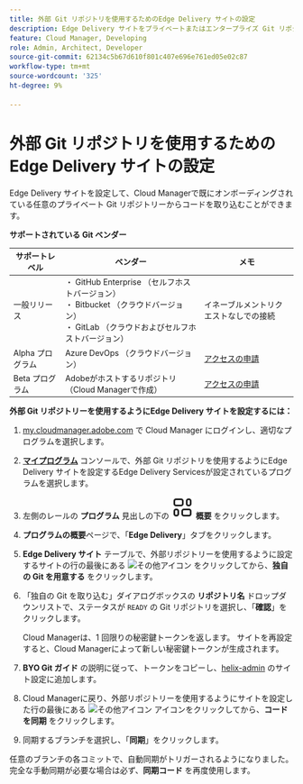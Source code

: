 ```yaml
---
title: 外部 Git リポジトリを使用するためのEdge Delivery サイトの設定
description: Edge Delivery サイトをプライベートまたはエンタープライズ Git リポジトリにリンクする方法について説明します。
feature: Cloud Manager, Developing
role: Admin, Architect, Developer
source-git-commit: 62134c5b67d610f801c407e696e761ed05e02c87
workflow-type: tm+mt
source-wordcount: '325'
ht-degree: 9%

---
```



# 外部 Git リポジトリを使用するためのEdge Delivery サイトの設定

Edge Delivery サイトを設定して、Cloud Managerで既にオンボーディングされている任意のプライベート Git リポジトリーからコードを取り込むことができます。

**サポートされている Git ベンダー**

| サポートレベル | ベンダー | メモ |
| --- | --- | --- |
| 一般リリース | ・ GitHub Enterprise （セルフホストバージョン） <br>・ Bitbucket （クラウドバージョン） <br>・ GitLab （クラウドおよびセルフホストバージョン） | イネーブルメントリクエストなしでの接続 |
| Alpha プログラム | Azure DevOps （クラウドバージョン） | [アクセスの申請](mailto:grp-cloudmanager_byog@adobe.com) |
| Beta プログラム | Adobeがホストするリポジトリ（Cloud Managerで作成） | [アクセスの申請](mailto:grp-cloudmanager_byog@adobe.com) |

**外部 Git リポジトリーを使用するようにEdge Delivery サイトを設定するには：**

1. [my.cloudmanager.adobe.com](https://my.cloudmanager.adobe.com/) で Cloud Manager にログインし、適切なプログラムを選択します。
1. **[マイプログラム](/help/implementing/cloud-manager/navigation.md#my-programs)** コンソールで、外部 Git リポジトリを使用するようにEdge Delivery サイトを設定するEdge Delivery Servicesが設定されているプログラムを選択します。
1. 左側のレールの **プログラム** 見出しの下の **![概要アイコン ](/help/implementing/cloud-manager/edge-delivery/assets/overview.svg) 概要** をクリックします。
1. **プログラムの概要**&#x200B;ページで、「**Edge Delivery**」タブをクリックします。
1. **Edge Delivery サイト** テーブルで、外部リポジトリーを使用するように設定するサイトの行の最後にある ![ その他アイコン ](https://spectrum.adobe.com/static/icons/workflow_18/Smock_More_18_N.svg) をクリックしてから、**独自の Git を用意する** をクリックします。
1. 「独自の Git を取り込む」ダイアログボックスの **リポジトリ名** ドロップダウンリストで、ステータスが `READY` の Git リポジトリを選択し、「**確認**」をクリックします。

   Cloud Managerは、1 回限りの秘密鍵トークンを返します。 サイトを再設定すると、Cloud Managerによって新しい秘密鍵トークンが生成されます。

1. **BYO Git ガイド** の説明に従って、トークンをコピーし、[helix-admin](https://www.aem.live/developer/byo-git) のサイト設定に追加します。
1. Cloud Managerに戻り、外部リポジトリーを使用するようにサイトを設定した行の最後にある ![ その他アイコン ](https://spectrum.adobe.com/static/icons/workflow_18/Smock_More_18_N.svg) アイコンをクリックしてから、**コードを同期** をクリックします。
1. 同期するブランチを選択し、「**同期**」をクリックします。

任意のブランチの各コミットで、自動同期がトリガーされるようになりました。 完全な手動同期が必要な場合は必ず、**同期コード** を再度使用します。
